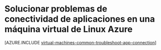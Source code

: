 <properties
    pageTitle="Solucionar problemas de acceso de la aplicación de Linux VM | Microsoft Azure"
    description="Siga estos pasos de solución de problemas detallados para aislar problemas de conexión para las aplicaciones que se ejecutan en máquinas virtuales de Linux en Azure."
    services="virtual-machines-linux"
    documentationCenter=""
    authors="iainfoulds"
    manager="timlt"
    editor=""
    tags="top-support-issue,azure-service-management,azure-resource-manager"
    keywords="no se puede iniciar la aplicación, no es posible abrir el programa, escuchar el puerto bloqueado, no se puede iniciar el programa, escuchar el puerto bloqueado"/>

<tags
    ms.service="virtual-machines-linux"
    ms.workload="infrastructure-services"
    ms.tgt_pltfrm="vm-linux"
    ms.devlang="na"
    ms.topic="support-article"
    ms.date="09/27/2016"
    ms.author="iainfou"/>

# <a name="troubleshoot-application-connectivity-issues-on-a-linux-azure-virtual-machine"></a>Solucionar problemas de conectividad de aplicaciones en una máquina virtual de Linux Azure

[AZURE.INCLUDE [virtual-machines-common-troubleshoot-app-connection](../../includes/virtual-machines-common-troubleshoot-app-connection.md)]
